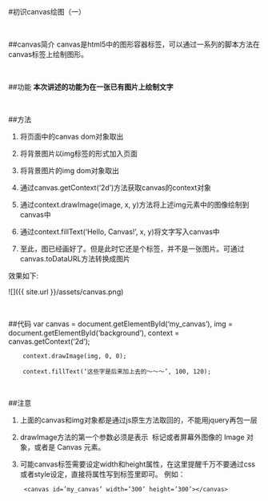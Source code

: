 #初识canvas绘图（一）

<br/>

##canvas简介
canvas是html5中的图形容器标签，可以通过一系列的脚本方法在canvas标签上绘制图形。

<br/>

##功能
**本次讲述的功能为在一张已有图片上绘制文字**

<br/>

##方法
1. 将页面中的canvas dom对象取出

2. 将背景图片以img标签的形式加入页面

3. 将背景图片的img dom对象取出

4. 通过canvas.getContext(‘2d’)方法获取canvas的context对象

5. 通过context.drawImage(image, x, y)方法将上述img元素中的图像绘制到canvas中

6. 通过context.fillText(‘Hello, Canvas!’, x, y)将文字写入canvas中

7. 至此，图已经画好了。但是此时它还是个标签，并不是一张图片。可通过canvas.toDataURL方法转换成图片

效果如下:

![]({{ site.url }}/assets/canvas.png)

<br/>

##代码
        var canvas = document.getElementById(‘my_canvas’),
            img = document.getElementById(‘background’),
            context = canvas.getContext(‘2d’);

        context.drawImage(img, 0, 0);

        context.fillText(‘这些字是后来加上去的～～～’, 100, 120);

<br/>

##注意

1. 上面的canvas和img对象都是通过js原生方法取回的，不能用jquery再包一层

2. drawImage方法的第一个参数必须是表示 <img> 标记或者屏幕外图像的 Image 对象，或者是 Canvas 元素。

3. 可能canvas标签需要设定width和height属性，在这里提醒千万不要通过css或者style设定，直接将属性写到标签里即可。 例如：

        <canvas id=’my_canvas’ width=’300’ height=’300’></canvas>

